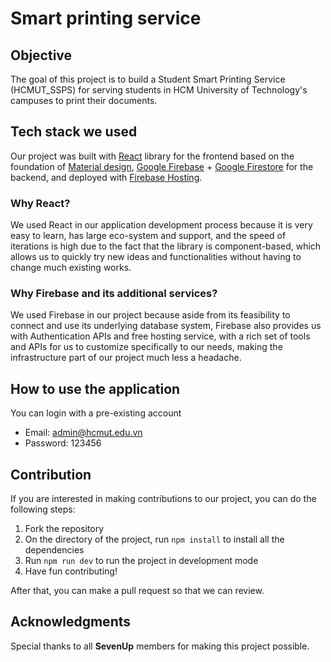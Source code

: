 # Smart printing service

## Objective
The goal of this project is to build a Student Smart Printing Service (HCMUT_SSPS) for serving students in HCM University of Technology's campuses to print their documents.

## Tech stack we used
Our project was built with [React](https://react.dev/) library for the frontend based on the foundation of [Material design](https://m2.material.io/design/introduction), [Google Firebase](https://firebase.google.com/) + [Google Firestore](https://firebase.google.com/docs/firestore) for the backend, and deployed with [Firebase Hosting](https://firebase.google.com/docs/hosting).

### Why React?
We used React in our application development process because it is very easy to learn, has large eco-system and support, and the speed of iterations is high due to the fact that the library is component-based, which allows us to quickly try new ideas and functionalities without having to change much existing works.

### Why Firebase and its additional services?
We used Firebase in our project because aside from its feasibility to connect and use its underlying database system, Firebase also provides us with Authentication APIs and free hosting service, with a rich set of tools and APIs for us to customize specifically to our needs, making the infrastructure part of our project much less a headache.


## How to use the application
You can login with a pre-existing account  
- Email: admin@hcmut.edu.vn  
- Password: 123456

## Contribution
If you are interested in making contributions to our project, you can do the following steps:
1. Fork the repository
2. On the directory of the project, run ```npm install``` to install all the dependencies
3. Run ```npm run dev``` to run the project in development mode
4. Have fun contributing!

After that, you can make a pull request so that we can review.

## Acknowledgments
Special thanks to all **SevenUp** members for making this project possible. 
